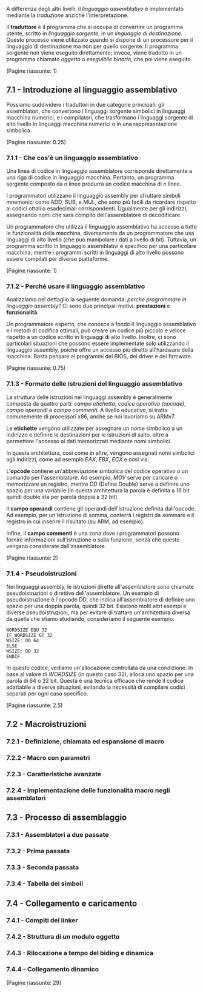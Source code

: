 A differenza degli altri livelli, il _linguaggio assemblativo_ è implementato mediante la _traduzione_ anziché l'interpretazione.

Il **traduttore** è il programma che si occupa di convertire un programma utente, scritto in _linguaggio sorgente_, in un _linguaggio di destinazione_. Questo processo viene utilizzato quando si dispone di un processore per il linguaggio di destinazione ma non per quello sorgente. Il programma sorgente non viene eseguito direttamente; invece, viene tradotto in un programma chiamato _oggetto_ o _eseguibile binario_, che poi viene eseguito.

(Pagine riassunte: 1)
## 7.1 - Introduzione al linguaggio assemblativo
Possiamo suddividere i traduttori in due categorie principali: gli assemblatori, che convertono i linguaggi sorgente simbolici in linguaggi macchina numerici, e i compilatori, che trasformano i linguaggi sorgente di alto livello in linguaggi macchina numerici o in una rappresentazione simbolica.

(Pagine riassunte: 0.25)
### 7.1.1 - Che cos'è un linguaggio assemblativo
Una linea di codice in linguaggio assemblatore corrisponde direttamente a una riga di codice in linguaggio macchina. Pertanto, un programma sorgente composto da _n_ linee produrrà un codice macchina di _n_ linee. 

I programmatori utilizzano il linguaggio assembly per sfruttare simboli mnemonici come ADD, SUB, e MUL, che sono più facili da ricordare rispetto ai codici ottali o esadecimali corrispondenti. Ugualmente per gli indirizzi, assegnando nomi che sarà compito dell'assemblatore di decodificare.

Un programmatore che utilizza il linguaggio assemblativo ha accesso a tutte le funzionalità della macchina, diversamente da un programmatore che usa linguaggi di alto livello (che può manipolare i dati a livello di bit). Tuttavia, un programma scritto in linguaggio assemblativi è specifico per una particolare macchina, mentre i programmi scritti in linguaggi di alto livello possono essere compilati per diverse piattaforme.

(Pagine riassunte: 1)
### 7.1.2 - Perché usare il linguaggio assemblativo 
Analizziamo nel dettaglio la seguente domanda: _perché programmare in linguaggio assembly?_ Ci sono due principali motivi: **prestazioni** e **funzionalità**.

Un programmatore esperto, che conosce a fondo il linguaggio assemblativo e i metodi di codifica ottimali, può creare un codice più piccolo e veloce rispetto a un codice scritto in linguaggi di alto livello. Inoltre, ci sono particolari situazioni che possono essere implementate solo utilizzando il linguaggio assembly, poiché offre un accesso più diretto all'hardware della macchina. Basta pensare ai programmi del BIOS, dei driver e dei firmware.

(Pagine riassunte: 0.75)
### 7.1.3 - Formato delle istruzioni del linguaggio assemblativo
La struttura delle istruzioni nei linguaggi assembly è generalmente composta da quattro parti: _campo etichetta_, _codice operativo (opcode)_, _campo operandi_ e _campo commenti_. A livello educativo, si tratta comunemente di processori x86, anche se noi lavoriamo su ARMv7.

Le **etichette** vengono utilizzate per assegnare un nome simbolico a un indirizzo e definire le destinazioni per le istruzioni di salto, oltre a permettere l'accesso ai dati memorizzati mediante nomi simbolici.

In questa architettura, così come in altre, vengono assegnati nomi simbolici agli indirizzi, come ad esempio _EAX_, _EBX_, _ECX_ e così via.

L'**opcode** contiene un'abbreviazione simbolica del codice operativo o un comando per l'assemblatore. Ad esempio, _MOV_ serve per caricare o memorizzare un registro, mentre _DD_ (Define Double) serve a definire uno spazio per una variabile (in questa architettura la parola è definita a 16 bit quindi double sta per parola doppia a 32 bit).

Il **campo operandi** contiene gli operandi dell'istruzione definita dall'opcode. Ad esempio, per un'istruzione di somma, conterrà i registri da sommare e il registro in cui inserire il risultato (su ARM, ad esempio).

Infine, il **campo commenti** è una zona dove i programmatori possono fornire informazioni sull'istruzione o sulla funzione, senza che queste vengano considerate dall'assemblatore.

(Pagine riassunte: 2)
### 7.1.4 - Pseudoistruzioni
Nei linguaggi assembly, le istruzioni dirette all'assemblatore sono chiamate pseudoistruzioni o direttive dell'assemblatore. Un esempio di pseudoistruzione è l'opcode DD, che indica all'assemblatore di definire uno spazio per una doppia parola, quindi 32 bit. Esistono molti altri esempi e diverse pseudoistruzioni, ma per evitare di trattare un'architettura diversa da quella che stiamo studiando, consideriamo il seguente esempio:

```assembly_x86
WORDSIZE EQU 32
IF WORDSIZE GT 32
WSIZE: DD 64
ELSE
WSIZE: DD 32
ENDIF
```

In questo codice, vediamo un'allocazione controllata da una condizione. In base al valore di _WORDSIZE_ (in questo caso 32), alloca uno spazio per una parola di 64 o 32 bit. Questa è una tecnica efficace che rende il codice adattabile a diverse situazioni, evitando la necessità di compilare codici separati per ogni caso specifico.

(Pagine riassunte: 2.5)
## 7.2 - Macroistruzioni
### 7.2.1 - Definizione, chiamata ed espansione di macro
### 7.2.2 - Macro con parametri
### 7.2.3 - Caratteristiche avanzate
### 7.2.4 - Implementazione delle funzionalità macro negli assemblatori
## 7.3 - Processo di assemblaggio
### 7.3.1 - Assemblatori a due passate
### 7.3.2 - Prima passata
### 7.3.3 - Seconda passata
### 7.3.4 - Tabella dei simboli
## 7.4 - Collegamento e caricamento
### 7.4.1 - Compiti dei linker
### 7.4.2 - Struttura di un modulo oggetto
### 7.4.3 - Rilocazione a tempo del biding e dinamica
### 7.4.4 - Collegamento dinamico

(Pagine riassunte: 29)
